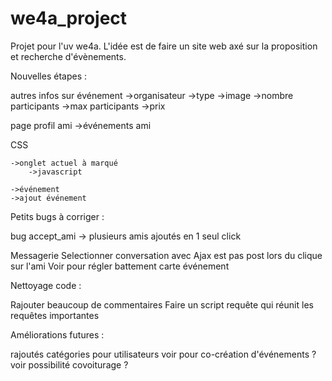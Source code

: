 # we4a_project

Projet pour l'uv we4a. L'idée est de faire un site web axé sur la proposition et recherche d'évènements.



Nouvelles étapes :



autres infos sur événement
    ->organisateur
    ->type
    ->image
    ->nombre participants
    ->max participants
    ->prix

page profil ami
    ->événements ami


CSS 
    
    ->onglet actuel à marqué
        ->javascript
    
    ->événement
    ->ajout événement


Petits bugs à corriger :

bug accept_ami -> plusieurs amis ajoutés en 1 seul click

Messagerie
Selectionner conversation avec Ajax est pas post lors du clique sur l'ami
Voir pour régler battement carte événement


Nettoyage code :

Rajouter beaucoup de commentaires
Faire un script requête qui réunit les requêtes importantes


Améliorations futures :

rajoutés catégories pour utilisateurs
voir pour co-création d'événements ?
voir possibilité covoiturage ?
